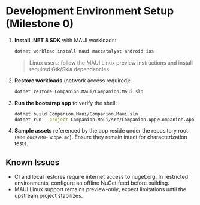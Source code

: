 # Development Environment Setup (Milestone 0)

1. **Install .NET 8 SDK** with MAUI workloads:
   ```bash
   dotnet workload install maui maccatalyst android ios
   ```
   > Linux users: follow the MAUI Linux preview instructions and install required Gtk/Skia dependencies.

2. **Restore workloads** (network access required):
   ```bash
   dotnet restore Companion.Maui/Companion.Maui.sln
   ```

3. **Run the bootstrap app** to verify the shell:
   ```bash
   dotnet build Companion.Maui/Companion.Maui.sln
   dotnet run --project Companion.Maui/src/Companion.App/Companion.App.csproj -f net8.0-maccatalyst
   ```

4. **Sample assets** referenced by the app reside under the repository root (see `docs/M0-Scope.md`). Ensure they remain intact for characterization tests.

## Known Issues
- CI and local restores require internet access to nuget.org. In restricted environments, configure an offline NuGet feed before building.
- MAUI Linux support remains preview-only; expect limitations until the upstream project stabilizes.
